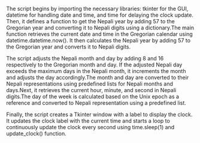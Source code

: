 The script begins by importing the necessary libraries: tkinter for the GUI, datetime for handling date and time, and time for delaying the clock update.
Then, it defines a function to get the Nepali year by adding 57 to the Gregorian year and converting it to Nepali digits using a dictionary.The main function retrieves the current date and time in the Gregorian calendar using datetime.datetime.now(). It then calculates the Nepali year by adding 57 to the Gregorian year and converts it to Nepali digits.

The script adjusts the Nepali month and day by adding 8 and 16 respectively to the Gregorian month and day. If the adjusted Nepali day exceeds the maximum days in the Nepali month, it increments the month and adjusts the day accordingly.The month and day are converted to their Nepali representations using predefined lists for Nepali months and days.Next, it retrieves the current hour, minute, and second in Nepali digits.The day of the week is calculated based on the Unix epoch as a reference and converted to Nepali representation using a predefined list.

Finally, the script creates a Tkinter window with a label to display the clock. It updates the clock label with the current time and starts a loop to continuously update the clock every second using time.sleep(1) and update_clock() function.
